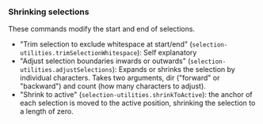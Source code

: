 ### Shrinking selections

These commands modify the start and end of selections.

- "Trim selection to exclude whitespace at start/end" (`selection-utilities.trimSelectionWhitespace`): Self explanatory
- "Adjust selection boundaries inwards or outwards" (`selection-utilities.adjustSelections`): Expands or shrinks the selection by individual characters. Takes two arguments, dir ("forward" or "backward") and count (how many characters to adjust).
- "Shrink to active" (`selection-utilities.shrinkToActive`): the anchor of each selection
  is moved to the active position, shrinking the selection to a length of zero.
